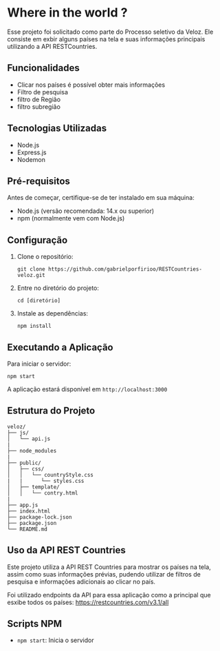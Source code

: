# Where in the world ?

Esse projeto foi solicitado como parte do Processo seletivo da Veloz. Ele consiste em exbir alguns países na tela e suas informações principais utilizando a API RESTCountries.

## Funcionalidades

- Clicar nos países é possível obter mais informações
- Filtro de pesquisa
- filtro de Região
- filtro subregião

## Tecnologias Utilizadas

- Node.js
- Express.js
- Nodemon


## Pré-requisitos

Antes de começar, certifique-se de ter instalado em sua máquina:

- Node.js (versão recomendada: 14.x ou superior)
- npm (normalmente vem com Node.js)

## Configuração

1. Clone o repositório:
   ```
   git clone https://github.com/gabrielporfirioo/RESTCountries-veloz.git
   ```

2. Entre no diretório do projeto:
   ```
   cd [diretório]
   ```

3. Instale as dependências:
   ```
   npm install
   ```



## Executando a Aplicação



Para iniciar o servidor:

```
npm start
```

A aplicação estará disponível em `http://localhost:3000` 

## Estrutura do Projeto

```
veloz/
├── js/
│   └── api.js
|
├── node_modules
|
├── public/
│   ├── css/
│   │   └── countryStyle.css
|   |      └── styles.css
│   ├── template/
│   │   └── contry.html
|
├── app.js
├── index.html
├── package-lock.json
├── package.json
└── README.md
```

## Uso da API REST Countries

Este projeto utiliza a API REST Countries para mostrar os países na tela, assim como suas informações prévias, pudendo utilizar de filtros de pesquisa e  informações adicionais ao clicar no país.

Foi utilizado endpoints da API para essa aplicação como a principal que esxibe todos os países: https://restcountries.com/v3.1/all

## Scripts NPM


- `npm start`: Inicia o servidor






